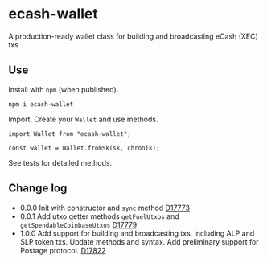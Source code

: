# ecash-wallet

A production-ready wallet class for building and broadcasting eCash (XEC) txs

## Use

Install with `npm` (when published).

`npm i ecash-wallet`

Import. Create your `Wallet` and use methods.

```
import Wallet from "ecash-wallet";

const wallet = Wallet.fromSk(sk, chronik);
```

See tests for detailed methods.

## Change log

-   0.0.0 Init with constructor and `sync` method [D17773](https://reviews.bitcoinabc.org/D17773)
-   0.0.1 Add utxo getter methods `getFuelUtxos` and `getSpendableCoinbaseUtxos` [D17779](https://reviews.bitcoinabc.org/D17779)
-   1.0.0 Add support for building and broadcasting txs, including ALP and SLP token txs. Update methods and syntax. Add preliminary support for Postage protocol. [D17822](https://reviews.bitcoinabc.org/D17822)
